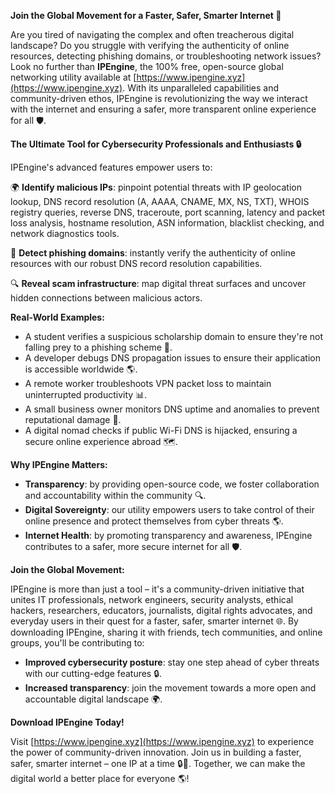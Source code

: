 **Join the Global Movement for a Faster, Safer, Smarter Internet 🚀**

Are you tired of navigating the complex and often treacherous digital landscape? Do you struggle with verifying the authenticity of online resources, detecting phishing domains, or troubleshooting network issues? Look no further than **IPEngine**, the 100% free, open-source global networking utility available at [https://www.ipengine.xyz](https://www.ipengine.xyz). With its unparalleled capabilities and community-driven ethos, IPEngine is revolutionizing the way we interact with the internet and ensuring a safer, more transparent online experience for all 🛡️.

**The Ultimate Tool for Cybersecurity Professionals and Enthusiasts 🔒**

IPEngine's advanced features empower users to:

🌍 **Identify malicious IPs**: pinpoint potential threats with IP geolocation lookup, DNS record resolution (A, AAAA, CNAME, MX, NS, TXT), WHOIS registry queries, reverse DNS, traceroute, port scanning, latency and packet loss analysis, hostname resolution, ASN information, blacklist checking, and network diagnostics tools.

📡 **Detect phishing domains**: instantly verify the authenticity of online resources with our robust DNS record resolution capabilities.

🔍 **Reveal scam infrastructure**: map digital threat surfaces and uncover hidden connections between malicious actors.

**Real-World Examples:**

* A student verifies a suspicious scholarship domain to ensure they're not falling prey to a phishing scheme 🤝.
* A developer debugs DNS propagation issues to ensure their application is accessible worldwide 🌎.
* A remote worker troubleshoots VPN packet loss to maintain uninterrupted productivity 📊.
* A small business owner monitors DNS uptime and anomalies to prevent reputational damage 💼.
* A digital nomad checks if public Wi-Fi DNS is hijacked, ensuring a secure online experience abroad 🗺️.

**Why IPEngine Matters:**

* **Transparency**: by providing open-source code, we foster collaboration and accountability within the community 🔍.
* **Digital Sovereignty**: our utility empowers users to take control of their online presence and protect themselves from cyber threats 🌎.
* **Internet Health**: by promoting transparency and awareness, IPEngine contributes to a safer, more secure internet for all 🛡️.

**Join the Global Movement:**

IPEngine is more than just a tool – it's a community-driven initiative that unites IT professionals, network engineers, security analysts, ethical hackers, researchers, educators, journalists, digital rights advocates, and everyday users in their quest for a faster, safer, smarter internet 🌐. By downloading IPEngine, sharing it with friends, tech communities, and online groups, you'll be contributing to:

* **Improved cybersecurity posture**: stay one step ahead of cyber threats with our cutting-edge features 🔒.
* **Increased transparency**: join the movement towards a more open and accountable digital landscape 🌍.

**Download IPEngine Today!**

Visit [https://www.ipengine.xyz](https://www.ipengine.xyz) to experience the power of community-driven innovation. Join us in building a faster, safer, smarter internet – one IP at a time 🔒🚀. Together, we can make the digital world a better place for everyone 🌎!